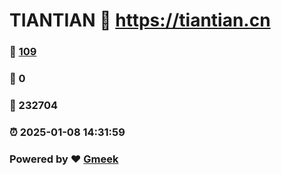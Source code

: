 # TIANTIAN :link: https://tiantian.cn 
### :page_facing_up: [109](https://tiantian.cn/tag.html) 
### :speech_balloon: 0 
### :hibiscus: 232704 
### :alarm_clock: 2025-01-08 14:31:59 
### Powered by :heart: [Gmeek](https://github.com/Meekdai/Gmeek)
